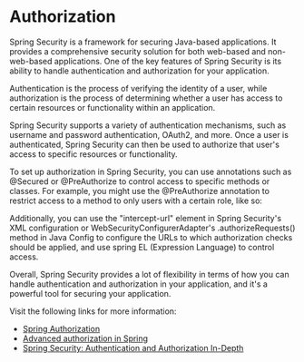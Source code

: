 # Authorization

Spring Security is a framework for securing Java-based applications. It provides a comprehensive security solution for both web-based and non-web-based applications. One of the key features of Spring Security is its ability to handle authentication and authorization for your application.

Authentication is the process of verifying the identity of a user, while authorization is the process of determining whether a user has access to certain resources or functionality within an application.

Spring Security supports a variety of authentication mechanisms, such as username and password authentication, OAuth2, and more. Once a user is authenticated, Spring Security can then be used to authorize that user's access to specific resources or functionality.

To set up authorization in Spring Security, you can use annotations such as @Secured or @PreAuthorize to control access to specific methods or classes. For example, you might use the @PreAuthorize annotation to restrict access to a method to only users with a certain role, like so:

Additionally, you can use the "intercept-url" element in Spring Security's XML configuration or WebSecurityConfigurerAdapter's .authorizeRequests() method in Java Config to configure the URLs to which authorization checks should be applied, and use spring EL (Expression Language) to control access.

Overall, Spring Security provides a lot of flexibility in terms of how you can handle authentication and authorization in your application, and it's a powerful tool for securing your application.

Visit the following links for more information:

- [Spring Authorization](https://docs.spring.io/spring-security/reference/servlet/authorization/index.html)
- [Advanced authorization in Spring](https://docs.spring.io/spring-security/site/docs/5.2.11.RELEASE/reference/html/authorization.html)
- [Spring Security: Authentication and Authorization In-Depth](https://www.marcobehler.com/guides/spring-security)

